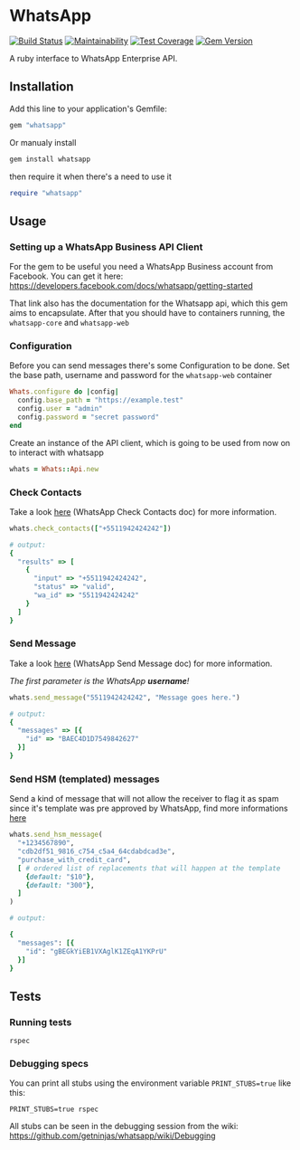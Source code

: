 # WhatsApp

[![Build Status](https://travis-ci.org/getninjas/whatsapp.svg?branch=master)](https://travis-ci.org/getninjas/whatsapp)
[![Maintainability](https://api.codeclimate.com/v1/badges/0365e33bf574d4a94b3e/maintainability)](https://codeclimate.com/github/getninjas/whatsapp/maintainability)
[![Test Coverage](https://api.codeclimate.com/v1/badges/0365e33bf574d4a94b3e/test_coverage)](https://codeclimate.com/github/getninjas/whatsapp/test_coverage)
[![Gem Version](https://badge.fury.io/rb/whatsapp.svg)](https://badge.fury.io/rb/whatsapp)

A ruby interface to WhatsApp Enterprise API.

## Installation

Add this line to your application's Gemfile:

```ruby
gem "whatsapp"
```

Or manualy install
```bash
gem install whatsapp
```
then require it when there's a need to use it
```ruby
require "whatsapp"
```

## Usage

### Setting up a WhatsApp Business API Client

For the gem to be useful you need a WhatsApp Business account from Facebook. You can get it here: https://developers.facebook.com/docs/whatsapp/getting-started

That link also has the documentation for the Whatsapp api, which this gem aims to encapsulate.
After that you should have to containers running, the `whatsapp-core` and `whatsapp-web`

### Configuration

Before you can send messages there's some Configuration to be done. Set the base path, username and password for the `whatsapp-web` container

```ruby
Whats.configure do |config|
  config.base_path = "https://example.test"
  config.user = "admin"
  config.password = "secret password"
end
```

Create an instance of the API client, which is going to be used from now on to interact with whatsapp

```ruby
whats = Whats::Api.new
```

### Check Contacts

Take a look [here](https://developers.facebook.com/docs/whatsapp/api/contacts) (WhatsApp Check Contacts doc) for more information.

```ruby
whats.check_contacts(["+5511942424242"])

# output:
{
  "results" => [
    {
      "input" => "+5511942424242",
      "status" => "valid",
      "wa_id" => "5511942424242"
    }
  ]
}
```

### Send Message

Take a look [here](https://developers.facebook.com/docs/whatsapp/api/messages/text) (WhatsApp Send Message doc) for more information.

*The first parameter is the WhatsApp **username**!*

```ruby
whats.send_message("5511942424242", "Message goes here.")

# output:
{
  "messages" => [{
    "id" => "BAEC4D1D7549842627"
  }]
}
```

### Send HSM (templated) messages
Send a kind of message that will not allow the receiver to flag it as spam since it's template was pre approved by WhatsApp, find more informations [here](https://developers.facebook.com/docs/whatsapp/message-templates)

```ruby
whats.send_hsm_message(
  "+1234567890",
  "cdb2df51_9816_c754_c5a4_64cdabdcad3e",
  "purchase_with_credit_card",
  [ # ordered list of replacements that will happen at the template
    {default: "$10"},
    {default: "300"},
  ]
)

# output:

{
  "messages": [{
    "id": "gBEGkYiEB1VXAglK1ZEqA1YKPrU"
  }]
}
```

## Tests

### Running tests

```shell
rspec
```

### Debugging specs

You can print all stubs using the environment variable `PRINT_STUBS=true` like this:

```shell
PRINT_STUBS=true rspec
```

All stubs can be seen in the debugging session from the wiki: https://github.com/getninjas/whatsapp/wiki/Debugging
